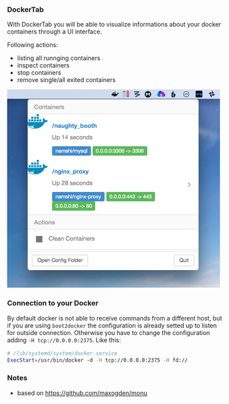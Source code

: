 ### DockerTab

With DockerTab you will be able to visualize informations about your docker containers through a UI interface.

Following actions:
* listing all runnging containers
* inspect containers
* stop containers
* remove single/all exited containers

![Screenshot.png](Screenshot.png)

### Connection to your Docker

By default docker is not able to receive commands from a different host, but if you are using `boot2docker` the configuration is already setted up to listen for outside connection. Otherwise you have to change the configuration adding `-H tcp://0.0.0.0:2375`. Like this:

```sh
# /lib/systemd/system/docker.service
ExecStart=/usr/bin/docker -d -H tcp://0.0.0.0:2375 -H fd://
```

### Notes

* based on https://github.com/maxogden/monu
